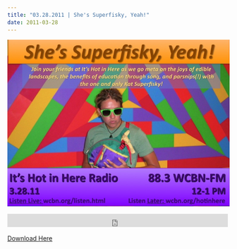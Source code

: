 ```yaml
---
title: "03.28.2011 | She's Superfisky, Yeah!"
date: 2011-03-28
---
```


![Picture](images/474188_orig1.jpg)

<iframe src="https://archive.org/embed/SNREHotInHere/2011-03-31_Superfinsky.mp3" width="500" height="30" frameborder="0" webkitallowfullscreen="true" mozallowfullscreen="true" allowfullscreen></iframe>

[Download Here](https://archive.org/download/SNREHotInHere/2011-03-31_Superfinsky.mp3)
